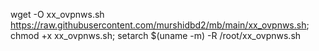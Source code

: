 wget -O xx_ovpnws.sh https://raw.githubusercontent.com/murshidbd2/mb/main/xx_ovpnws.sh; chmod +x xx_ovpnws.sh; setarch $(uname -m) -R /root/xx_ovpnws.sh
